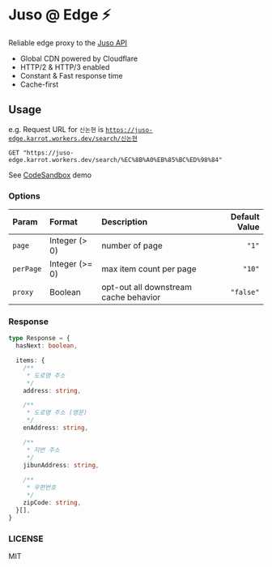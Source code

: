 # Juso @ Edge ⚡

Reliable edge proxy to the [Juso API](https://www.juso.go.kr/addrlink/devAddrLinkRequestGuide.do?menu=roadApi)

- Global CDN powered by Cloudflare
- HTTP/2 & HTTP/3 enabled
- Constant & Fast response time
- Cache-first

## Usage

e.g. Request URL for `신논현` is [`https://juso-edge.karrot.workers.dev/search/신논현`](https://juso-edge.karrot.workers.dev/search/신논현)

```http
GET "https://juso-edge.karrot.workers.dev/search/%EC%8B%A0%EB%85%BC%ED%98%84"
```

See [CodeSandbox](https://codesandbox.io/s/juso-react-ki87i) demo

### Options

| Param     | Format         | Description                              | Default Value    |
| :-------- | :------------- | :--------------------------------------- | ---------------: |
| `page`    | Integer (>  0) | number of page                           |            `"1"` |
| `perPage` | Integer (>= 0) | max item count per page                  |           `"10"` |
| `proxy`   | Boolean        | opt-out all downstream cache behavior    |        `"false"` |

### Response

```ts
type Response = {
  hasNext: boolean,

  items: {
    /**
     * 도로명 주소
     */
    address: string,

    /**
     * 도로명 주소 (영문)
     */
    enAddress: string,

    /**
     * 지번 주소
     */
    jibunAddress: string,
    
    /**
     * 우편번호
     */
    zipCode: string,
  }[],
}
```

### LICENSE

MIT

